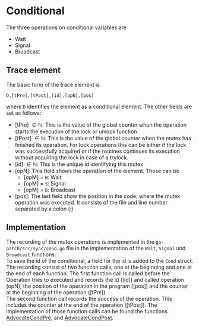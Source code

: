 # Conditional
The three operations on conditional variables are
- Wait
- Signal
- Broadcast

## Trace element
The basic form of the trace element is
```
D,[tPre],[tPost],[id],[opN],[pos]
```
where `D` identifies the element as a conditional element.
The other fields are set as follows:

- [tPre] $\in \mathbb N$: This is the value of the global counter when the operation starts
the execution of the lock or unlock function
- [tPost] $\in \mathbb N$: This is the value of the global counter when the mutex has finished its operation. For lock operations this can be either if the lock was successfully acquired or if the routines continues its execution without
acquiring the lock in case of a trylock.
- [id] $\in \mathbb N$: This is the unique id identifying this mutex
- [opN]: This field shows the operation of the element. Those can be
  - [opM] = `W`: Wait
  - [opM] = `S`: Signal
  - [opM] = `B`: Broadcast
- [pos]: The last field show the position in the code, where the mutex operation
was executed. It consists of the file and line number separated by a colon (:)

## Implementation

The recording of the mutex operations is implemented in the `go-patch/src/sync/cond.go` file in the implementation of the `Wait`, `Signal` und `Broadcast` functions.\
To save the id of the conditional, a field for the id is added to the `Cond` struct.\
The recording consist of two function calls, one at the beginning and one at the end of each function.
The first function call is called before the Operation tries to executed
and records the id ([id]) and called operation (opN), the position of the operation in the program ([pos]) and the counter at the beginning of the operation ([tPre]).\
The second function call records the success of the operation. This includes
the counter at the end of the operation ([tPost]).
The implementation of those function calls can be found the functions
[AdvocateCondPre](../../go-patch/src/runtime/advocate_trace_cond.go#L41), and [AdvocateCondPost](../../go-patch/src/runtime/advocate_trace_cond.go#L69).
